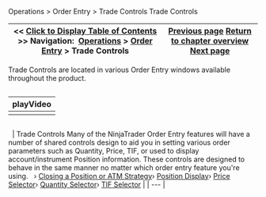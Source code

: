 ﻿
Operations \> Order Entry \> Trade Controls
Trade Controls

| \<\< [Click to Display Table of Contents](trade_controls.md) \>\> **Navigation:**     [Operations](operations.md) \> [Order Entry](order_entry.md) \> Trade Controls | [Previous page](where_do_your_orders_reside_.md) [Return to chapter overview](order_entry.md) [Next page](closing_a_position_or_atm_stra.md) |
| --- | --- |

Trade Controls are located in various Order Entry windows available throughout the product.
## 
| playVideo |
| --- |
|  |

## 
 
| Trade Controls Many of the NinjaTrader Order Entry features will have a number of shared controls design to aid you in setting various order parameters such as Quantity, Price, TIF, or used to display account/instrument Position information. These controls are designed to behave in the same manner no matter which order entry feature you're using.   › [Closing a Position or ATM Strategy](closing_a_position_or_atm_stra.md)› [Position Display](position_display.md)› [Price Selector](price_selector.md)› [Quantity Selector](quantity_selector.md)› [TIF Selector](tif_selector.md) |
| --- |


